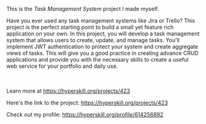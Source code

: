 This is the *Task Management System* project I made myself.


<p>Have you ever used any task management systems like Jira or Trello? This project is the perfect starting point to build a small yet feature rich application on your own. In this project, you will develop a task management system that allows users to create, update, and manage tasks. You'll implement JWT authentication to protect your system and create aggregate views of tasks. This will give you a good practice in creating advance CRUD applications and provide you with the necessary skills to create a useful web service for your portfolio and daily use.</p><br/><br/>Learn more at <a href="https://hyperskill.org/projects/423?utm_source=ide&utm_medium=ide&utm_campaign=ide&utm_content=project-card">https://hyperskill.org/projects/423</a>

Here's the link to the project: https://hyperskill.org/projects/423

Check out my profile: https://hyperskill.org/profile/614256892